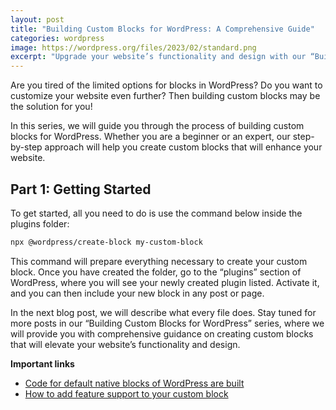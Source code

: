 ```yaml
---
layout: post
title: "Building Custom Blocks for WordPress: A Comprehensive Guide"
categories: wordpress
image: https://wordpress.org/files/2023/02/standard.png
excerpt: "Upgrade your website’s functionality and design with our “Building Custom Blocks for WordPress” series. Our step-by-step guide is beginner and expert-friendly, ensuring that everyone can create custom blocks that enhance their website’s capabilities. Get ready to take your WordPress website to the next level!"
---
```


Are you tired of the limited options for blocks in WordPress? Do you want to customize your website even further? Then building custom blocks may be the solution for you!

In this series, we will guide you through the process of building custom blocks for WordPress. Whether you are a beginner or an expert, our step-by-step approach will help you create custom blocks that will enhance your website.

## Part 1: Getting Started

To get started, all you need to do is use the command below inside the plugins folder:

```sh
npx @wordpress/create-block my-custom-block
```

This command will prepare everything necessary to create your custom block. Once you have created the folder, go to the “plugins” section of WordPress, where you will see your newly created plugin listed. Activate it, and you can then include your new block in any post or page.

In the next blog post, we will describe what every file does. Stay tuned for more posts in our “Building Custom Blocks for WordPress” series, where we will provide you with comprehensive guidance on creating custom blocks that will elevate your website’s functionality and design.

**Important links**

* [Code for default native blocks of WordPress are built](https://github.com/WordPress/gutenberg/blob/trunk/packages/block-library/src/image/edit.js)
* [How to add feature support to your custom block](https://developer.wordpress.org/block-editor/reference-guides/block-api/block-supports/)